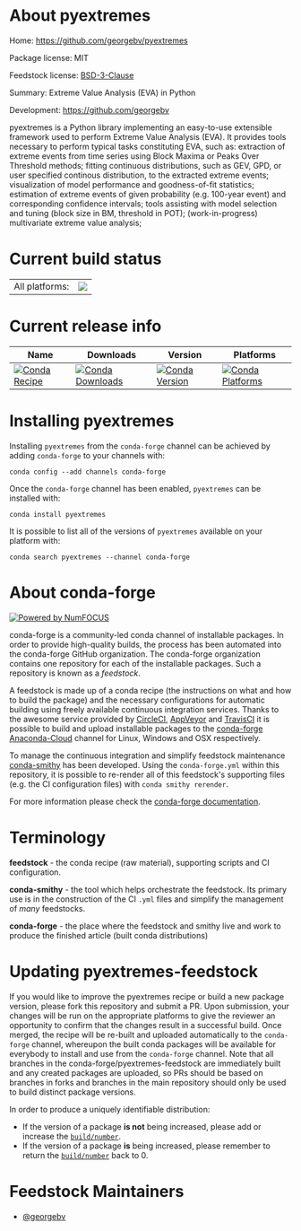 About pyextremes
================

Home: https://github.com/georgebv/pyextremes

Package license: MIT

Feedstock license: [BSD-3-Clause](https://github.com/conda-forge/pyextremes-feedstock/blob/master/LICENSE.txt)

Summary: Extreme Value Analysis (EVA) in Python

Development: https://github.com/georgebv

pyextremes is a Python library implementing an easy-to-use extensible framework
used to perform Extreme Value Analysis (EVA).
It provides tools necessary to perform typical tasks constituting EVA, such as:
extraction of extreme events from time series using Block Maxima or Peaks Over Threshold methods;
fitting continuous distributions, such as GEV, GPD, or user specified continous distribution, to the extracted extreme events;
visualization of model performance and goodness-of-fit statistics;
estimation of extreme events of given probability (e.g. 100-year event) and corresponding confidence intervals;
tools assisting with model selection and tuning (block size in BM, threshold in POT);
(work-in-progress) multivariate extreme value analysis;


Current build status
====================


<table><tr><td>All platforms:</td>
    <td>
      <a href="https://dev.azure.com/conda-forge/feedstock-builds/_build/latest?definitionId=9982&branchName=master">
        <img src="https://dev.azure.com/conda-forge/feedstock-builds/_apis/build/status/pyextremes-feedstock?branchName=master">
      </a>
    </td>
  </tr>
</table>

Current release info
====================

| Name | Downloads | Version | Platforms |
| --- | --- | --- | --- |
| [![Conda Recipe](https://img.shields.io/badge/recipe-pyextremes-green.svg)](https://anaconda.org/conda-forge/pyextremes) | [![Conda Downloads](https://img.shields.io/conda/dn/conda-forge/pyextremes.svg)](https://anaconda.org/conda-forge/pyextremes) | [![Conda Version](https://img.shields.io/conda/vn/conda-forge/pyextremes.svg)](https://anaconda.org/conda-forge/pyextremes) | [![Conda Platforms](https://img.shields.io/conda/pn/conda-forge/pyextremes.svg)](https://anaconda.org/conda-forge/pyextremes) |

Installing pyextremes
=====================

Installing `pyextremes` from the `conda-forge` channel can be achieved by adding `conda-forge` to your channels with:

```
conda config --add channels conda-forge
```

Once the `conda-forge` channel has been enabled, `pyextremes` can be installed with:

```
conda install pyextremes
```

It is possible to list all of the versions of `pyextremes` available on your platform with:

```
conda search pyextremes --channel conda-forge
```


About conda-forge
=================

[![Powered by NumFOCUS](https://img.shields.io/badge/powered%20by-NumFOCUS-orange.svg?style=flat&colorA=E1523D&colorB=007D8A)](http://numfocus.org)

conda-forge is a community-led conda channel of installable packages.
In order to provide high-quality builds, the process has been automated into the
conda-forge GitHub organization. The conda-forge organization contains one repository
for each of the installable packages. Such a repository is known as a *feedstock*.

A feedstock is made up of a conda recipe (the instructions on what and how to build
the package) and the necessary configurations for automatic building using freely
available continuous integration services. Thanks to the awesome service provided by
[CircleCI](https://circleci.com/), [AppVeyor](https://www.appveyor.com/)
and [TravisCI](https://travis-ci.com/) it is possible to build and upload installable
packages to the [conda-forge](https://anaconda.org/conda-forge)
[Anaconda-Cloud](https://anaconda.org/) channel for Linux, Windows and OSX respectively.

To manage the continuous integration and simplify feedstock maintenance
[conda-smithy](https://github.com/conda-forge/conda-smithy) has been developed.
Using the ``conda-forge.yml`` within this repository, it is possible to re-render all of
this feedstock's supporting files (e.g. the CI configuration files) with ``conda smithy rerender``.

For more information please check the [conda-forge documentation](https://conda-forge.org/docs/).

Terminology
===========

**feedstock** - the conda recipe (raw material), supporting scripts and CI configuration.

**conda-smithy** - the tool which helps orchestrate the feedstock.
                   Its primary use is in the construction of the CI ``.yml`` files
                   and simplify the management of *many* feedstocks.

**conda-forge** - the place where the feedstock and smithy live and work to
                  produce the finished article (built conda distributions)


Updating pyextremes-feedstock
=============================

If you would like to improve the pyextremes recipe or build a new
package version, please fork this repository and submit a PR. Upon submission,
your changes will be run on the appropriate platforms to give the reviewer an
opportunity to confirm that the changes result in a successful build. Once
merged, the recipe will be re-built and uploaded automatically to the
`conda-forge` channel, whereupon the built conda packages will be available for
everybody to install and use from the `conda-forge` channel.
Note that all branches in the conda-forge/pyextremes-feedstock are
immediately built and any created packages are uploaded, so PRs should be based
on branches in forks and branches in the main repository should only be used to
build distinct package versions.

In order to produce a uniquely identifiable distribution:
 * If the version of a package **is not** being increased, please add or increase
   the [``build/number``](https://conda.io/docs/user-guide/tasks/build-packages/define-metadata.html#build-number-and-string).
 * If the version of a package **is** being increased, please remember to return
   the [``build/number``](https://conda.io/docs/user-guide/tasks/build-packages/define-metadata.html#build-number-and-string)
   back to 0.

Feedstock Maintainers
=====================

* [@georgebv](https://github.com/georgebv/)

